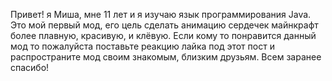Привет! я Миша, мне 11 лет и я изучаю язык программирования Java. Это мой первый мод, его цель сделать анимацию сердечек майнкрафт более плавную, красивую, и клёвую. Если кому то понравится данный мод то пожалуйста поставьте реакцию лайка под этот пост и распространите мод своим знакомым, близким друзьям. Всем заранее спасибо!
